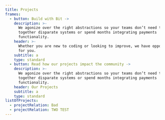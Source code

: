 ```yaml
---
title: Projects
frames:
  - button: Build with Bit ->
    description: >-
      We agonize over the right abstractions so your teams don’t need to stitch
      together disparate systems or spend months integrating payments
      functionality.
    header: >-
      Whether you are new to coding or looking to improve, we have opportunities
      for you.
    subtitle: a
    type: standard
  - button: Read how our projects impact the community ->
    description: >-
      We agonize over the right abstractions so your teams don’t need to stitch
      together disparate systems or spend months integrating payments
      functionality.
    header: Our Projects
    subtitle: a
    type: standard
listOfProjects:
  - projectRelation: Bad
  - projectRelation: TWO TEST
---
```


